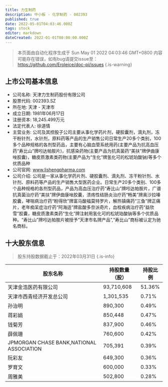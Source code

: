 ```yaml
---
title: 力生制药
description: 中小板 - 化学制药 - 002393
published: true
date: 2022-05-01T04:03:46.000Z
tags: stock
editor: markdown
dateCreated: 2022-01-01T00:00:00.000Z
---
```


> 本页面由自动化程序生成于 Sun May 01 2022 04:03:46 GMT+0800
> 内容可能存在错误，如有bug请提交issue至：https://github.com/Eroleice/doc-pi/issues
{.is-warning}

## 上市公司基本信息
- 公司名称: 天津力生制药股份有限公司
- 股票代码: 002393.SZ
- 所在地: 天津 - 天津市
- 成立日期: 1981年06月17日
- 注册资本: 18,245.499万元
- 法定代表人: 徐道情
- 主营业务: 公司及其控股子公司主要从事化学药片剂，硬胶囊剂，滴丸剂，冻干粉针剂，水针剂，原料药等产品的生产销售公司日常生产20多个类别，100多个品种规格的各剂型药品，主要有心脑血管系统用药(主要产品为抗高血压药“寿比山”牌吲达帕胺片)，抗感染药物(主要产品为抗真菌药“美扶”牌伊曲康唑胶囊)，糖皮质激素类药物(主要产品为“生化”牌氢化可的松琥珀酸钠)等多个优质品种
- 公司官网: www.lishengpharma.com
- 公司介绍: 公司是一家从事化学药片剂、硬胶囊剂、滴丸剂、冻干粉针剂、水针剂、原料药等产品的生产销售大型医药企业。日常生产20多个类别、100多个品种规格的各剂型药品，产品为高血压治疗药“寿比山”牌吲达帕胺片，广谱抗真菌治疗药“美扶”牌伊曲康唑胶囊，溃疡性结肠炎治疗药“畅美”牌奥沙拉嗪胶囊，哮喘病治疗药“盼得欣”牌富马酸福莫特罗片，解热镇痛药“三鱼”牌正痛片，老年痴呆症治疗药“阿海适”牌盐酸多奈派奇片，血栓疾病治疗药“益欣雪”胶囊，糖皮质激素类药“生化”牌注射用氢化可的松琥珀酸钠等多个优质品种。“寿比山”牌吲达帕胺片被授予“天津市名牌产品”,“寿比山”商标被认定为驰名商标。


## 十大股东信息
> 股东持股数据截止于：2022年03月31日
{.is-info}

| 股东名称 | 持股数量（股） | 持股比例 |
| --- | --- | --- |
| 天津金浩医药有限公司 | 93,710,608 | 51.36% |
| 天津市西青经济开发总公司 | 1,301,535 | 0.71% |
| 孙治明 | 890,300 | 0.49% |
| 蒋彩娟 | 850,448 | 0.47% |
| 钱菊芳 | 837,900 | 0.46% |
| 薛佩珊 | 760,600 | 0.42% |
| JPMORGAN CHASE BANK,NATIONAL ASSOCIATION | 705,391 | 0.39% |
| 阮彩友 | 649,300 | 0.36% |
| 罗育文 | 600,000 | 0.33% |
| 周雅美 | 502,800 | 0.28% |




